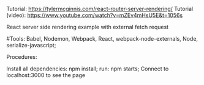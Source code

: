 Tutorial: https://tylermcginnis.com/react-router-server-rendering/
Tutorial (video): https://www.youtube.com/watch?v=mZEv4mHsU5E&t=1056s

React server side rendering example with external fetch request

#Tools: Babel, Nodemon, Webpack, React, webpack-node-externals, Node, serialize-javascript;

Procedures:

Install all dependencies: npm install;
run: npm starts;
Connect to localhost:3000 to see the page
